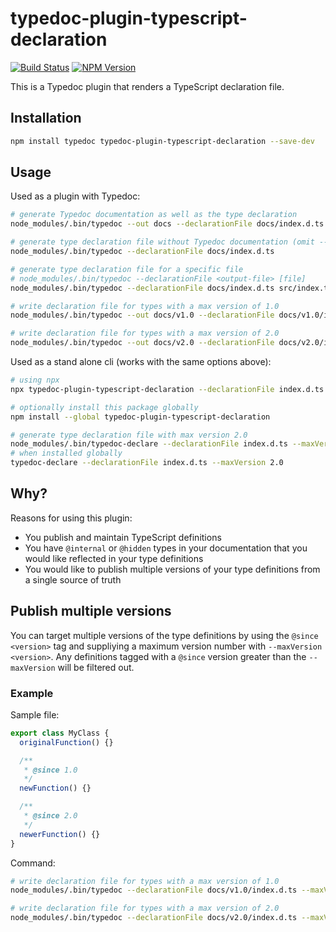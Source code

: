 # typedoc-plugin-typescript-declaration

[![Build Status](https://travis-ci.org/socsieng/typedoc-plugin-typescript-declaration.svg?branch=master)](https://travis-ci.org/socsieng/typedoc-plugin-typescript-declaration)
[![NPM Version](https://badge.fury.io/js/typedoc-plugin-typescript-declaration.svg)](https://badge.fury.io/js/typedoc-plugin-typescript-declaration)

This is a Typedoc plugin that renders a TypeScript declaration file.

## Installation

```sh
npm install typedoc typedoc-plugin-typescript-declaration --save-dev
```

## Usage

Used as a plugin with Typedoc:

```sh
# generate Typedoc documentation as well as the type declaration
node_modules/.bin/typedoc --out docs --declarationFile docs/index.d.ts

# generate type declaration file without Typedoc documentation (omit --out, or inclue --declarationOnly)
node_modules/.bin/typedoc --declarationFile docs/index.d.ts

# generate type declaration file for a specific file
# node_modules/.bin/typedoc --declarationFile <output-file> [file]
node_modules/.bin/typedoc --declarationFile docs/index.d.ts src/index.ts

# write declaration file for types with a max version of 1.0
node_modules/.bin/typedoc --out docs/v1.0 --declarationFile docs/v1.0/index.d.ts --maxVersion 1.0

# write declaration file for types with a max version of 2.0
node_modules/.bin/typedoc --out docs/v2.0 --declarationFile docs/v2.0/index.d.ts --maxVersion 2.0
```

Used as a stand alone cli (works with the same options above):

```sh
# using npx
npx typedoc-plugin-typescript-declaration --declarationFile index.d.ts

# optionally install this package globally
npm install --global typedoc-plugin-typescript-declaration

# generate type declaration file with max version 2.0
node_modules/.bin/typedoc-declare --declarationFile index.d.ts --maxVersion 2.0
# when installed globally
typedoc-declare --declarationFile index.d.ts --maxVersion 2.0
```

## Why?

Reasons for using this plugin:

- You publish and maintain TypeScript definitions
- You have `@internal` or `@hidden` types in your documentation that you would like reflected in your type definitions
- You would like to publish multiple versions of your type definitions from a single source of truth

## Publish multiple versions

You can target multiple versions of the type definitions by using the `@since <version>` tag and suppliying a maximum version number with `--maxVersion <version>`. Any definitions tagged with a `@since` version greater than the `--maxVersion` will be filtered out.

### Example

Sample file:

```ts
export class MyClass {
  originalFunction() {}

  /**
   * @since 1.0
   */
  newFunction() {}

  /**
   * @since 2.0
   */
  newerFunction() {}
}
```

Command:

```sh
# write declaration file for types with a max version of 1.0
node_modules/.bin/typedoc --declarationFile docs/v1.0/index.d.ts --maxVersion 1.0

# write declaration file for types with a max version of 2.0
node_modules/.bin/typedoc --declarationFile docs/v2.0/index.d.ts --maxVersion 2.0
```
